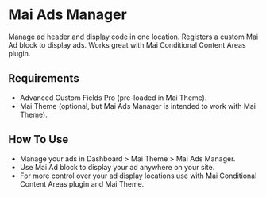 # Mai Ads Manager
Manage ad header and display code in one location. Registers a custom Mai Ad block to display ads. Works great with Mai Conditional Content Areas plugin.

## Requirements
- Advanced Custom Fields Pro (pre-loaded in Mai Theme).
- Mai Theme (optional, but Mai Ads Manager is intended to work with Mai Theme).

## How To Use
- Manage your ads in Dashboard > Mai Theme > Mai Ads Manager.
- Use Mai Ad block to display your ad anywhere on your site.
- For more control over your ad display locations use with Mai Conditional Content Areas plugin and Mai Theme.
